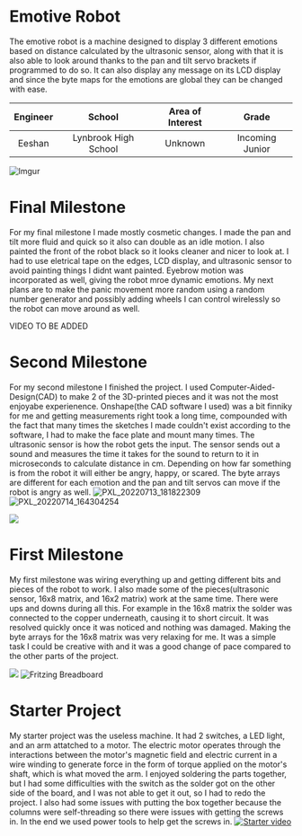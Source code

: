 # Emotive Robot
The emotive robot is a machine designed to display 3 different emotions based on distance calculated by the ultrasonic sensor, along with that it is also able to look around thanks to the pan and tilt servo brackets if programmed to do so.  It can also display any message on its LCD display and since the byte maps for the emotions are global they can be changed with ease.

| **Engineer** | **School** | **Area of Interest** | **Grade** |
|:--:|:--:|:--:|:--:|
| Eeshan | Lynbrook High School | Unknown | Incoming Junior

![Imgur](https://i.imgur.com/U1JmdsD.jpg)
  
# Final Milestone
For my final milestone I made mostly cosmetic changes.  I made the pan and tilt more fluid and quick so it also can double as an idle motion.  I also painted the front of the robot black so it looks cleaner and nicer to look at.  I had to use eletrical tape on the edges, LCD display, and ultrasonic sensor to avoid painting things I didnt want painted.  Eyebrow motion was incorporated as well, giving the robot mroe dynamic emotions.  My next plans are to make the panic movement more random using a random number generator and possibly adding wheels I can control wirelessly so the robot can move around as well.

VIDEO TO BE ADDED

# Second Milestone
For my second milestone I finished the project.  I used Computer-Aided-Design(CAD) to make 2 of the 3D-printed pieces and it was not the most enjoyabe experienence.  Onshape(the CAD software I used) was a bit finniky for me and getting measurements right took a long time, compounded with the fact that many times the sketches I made couldn't exist according to the software, I had to make the face plate and mount many times.  The ultrasonic sensor is how the robot gets the input.  The sensor sends out a sound and measures the time it takes for the sound to return to it in microseconds to calculate distance in cm.  Depending on how far something is from the robot it will either be angry, happy, or scared.  The byte arrays are different for each emotion and the pan and tilt servos can move if the robot is angry as well.
![PXL_20220713_181822309](https://user-images.githubusercontent.com/33190071/179085077-d8913f10-593e-486d-8e51-5096b4a9525a.jpg)
![PXL_20220714_164304254](https://user-images.githubusercontent.com/33190071/179085093-52459226-2a3c-4ae0-86ab-5079b785c086.jpg)

[![](https://res.cloudinary.com/marcomontalbano/image/upload/v1658158195/video_to_markdown/images/youtube--8KqlhkrDVFU-c05b58ac6eb4c4700831b2b3070cd403.jpg)](https://www.youtube.com/watch?v=8KqlhkrDVFU "")

# First Milestone
My first milestone was wiring everything up and getting different bits and pieces of the robot to work.  I also made some of the pieces(ultrasonic sensor, 16x8 matrix, and 16x2 matrix) work at the same time.  There were ups and downs during all this.  For example in the 16x8 matrix the solder was connected to the copper underneath, causing it to short circuit.  It was resolved quickly once it was noticed and nothing was damaged.  Making the byte arrays for the 16x8 matrix was very relaxing for me.  It was a simple task I could be creative with and it was a good change of pace compared to the other parts of the project.

[![](https://res.cloudinary.com/marcomontalbano/image/upload/v1657554747/video_to_markdown/images/youtube--et3mZXH7JRA-c05b58ac6eb4c4700831b2b3070cd403.jpg)](https://www.youtube.com/watch?v=et3mZXH7JRA "")
![Fritzing Breadboard](https://user-images.githubusercontent.com/33190071/179051979-15b5dfa3-32ad-4e17-8776-9cd14355a196.png)

# Starter Project
My starter project was the useless machine.  It had 2 switches, a LED light, and an arm attatched to a motor.  The electric motor operates through the interactions between the motor's magnetic field and electric current in a wire winding to generate force in the form of torque applied on the motor's shaft, which is what moved the arm.  I enjoyed soldering the parts together, but I had some difficulties with the switch as the solder got on the other side of the board, and I was not able to get it out, so I had to redo the project.  I also had some issues with putting the box together because the columns were self-threading so there were issues with getting the screws in.  In the end we used power tools to help get the screws in.
[![Starter video](https://res.cloudinary.com/marcomontalbano/image/upload/v1656616120/video_to_markdown/images/youtube--Wck606Qhg14-c05b58ac6eb4c4700831b2b3070cd403.jpg)](https://www.youtube.com/watch?v=Wck606Qhg14 "Starter video")
